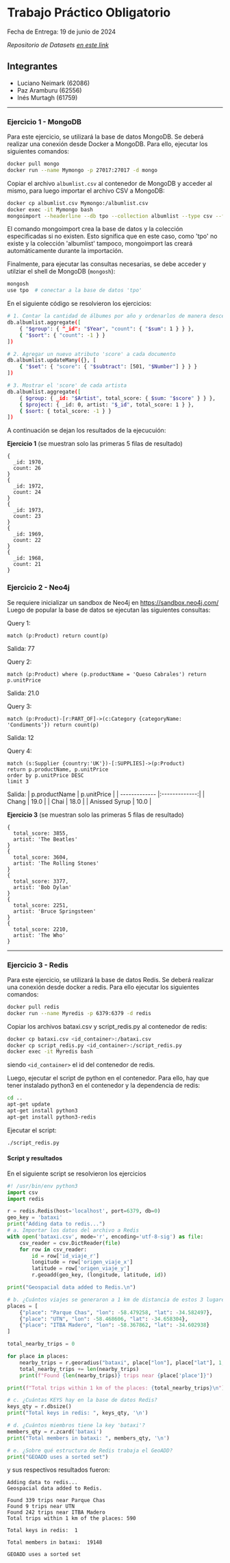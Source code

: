 # Trabajo Práctico Obligatorio

Fecha de Entrega: 19 de junio de 2024

_Repositorio de Datasets [en este link](https://l1nk.dev/aTrRE)_

## Integrantes

- Luciano Neimark (62086)
- Paz Aramburu (62556)
- Inés Murtagh (61759)

---

### Ejercicio 1 - MongoDB

Para este ejercicio, se utilizará la base de datos MongoDB. Se deberá realizar una conexión desde Docker a MongoDB.
Para ello, ejecutar los siguientes comandos:

```bash
docker pull mongo
docker run --name Mymongo -p 27017:27017 -d mongo
```

Copiar el archivo `albumlist.csv` al contenedor de MongoDB y acceder al mismo, para luego importar el archivo CSV a MongoDB:

```bash
docker cp albumlist.csv Mymongo:/albumlist.csv
docker exec -it Mymongo bash
mongoimport --headerline --db tpo --collection albumlist --type csv --file /albumlist.csv
```

El comando mongoimport crea la base de datos y la colección especificadas si no existen. Esto significa que en este caso, como 'tpo' no existe y la colección 'albumlist' tampoco, mongoimport las creará automáticamente durante la importación.

Finalmente, para ejecutar las consultas necesarias, se debe acceder y utilziar el shell de MongoDB (`mongosh`):

```bash
mongosh
use tpo  # conectar a la base de datos 'tpo'
```

En el siguiente código se resolvieron los ejercicios:

```bash
# 1. Contar la cantidad de álbumes por año y ordenarlos de manera descendente
db.albumlist.aggregate([
    { "$group": { "_id": "$Year", "count": { "$sum": 1 } } },
    { "$sort": { "count": -1 } }
])

# 2. Agregar un nuevo atributo 'score' a cada documento
db.albumlist.updateMany({}, [
    { "$set": { "score": { "$subtract": [501, "$Number"] } } }
])

# 3. Mostrar el 'score' de cada artista
db.albumlist.aggregate([
    { $group: { _id: "$Artist", total_score: { $sum: "$score" } } },
    { $project: { _id: 0, artist: "$_id", total_score: 1 } },
    { $sort: { total_score: -1 } }
])
```

A continuación se dejan los resultados de la ejecucuión:

**Ejercicio 1**
(se muestran solo las primeras 5 filas de resultado)

```
{
  _id: 1970,
  count: 26
}
{
  _id: 1972,
  count: 24
}
{
  _id: 1973,
  count: 23
}
{
  _id: 1969,
  count: 22
}
{
  _id: 1968,
  count: 21
}
```

### Ejercicio 2 - Neo4j

Se requiere inicializar un sandbox de Neo4j en https://sandbox.neo4j.com/
Luego de popular la base de datos se ejecutan las siguientes consultas:

Query 1:

```
match (p:Product) return count(p)
```

Salida: 77

Query 2:

```
match (p:Product) where (p.productName = 'Queso Cabrales') return p.unitPrice
```

Salida: 21.0

Query 3:

```
match (p:Product)-[r:PART_OF]->(c:Category {categoryName: 'Condiments'}) return count(p)
```

Salida: 12

Query 4:

```
match (s:Supplier {country:'UK'})-[:SUPPLIES]->(p:Product)
return p.productName, p.unitPrice
order by p.unitPrice DESC
limit 3
```

Salida:
| p.productName | p.unitPrice |
| ------------- |:-------------:|
| Chang | 19.0 |
| Chai | 18.0 |
| Anissed Syrup | 10.0 |

**Ejercicio 3**
(se muestran solo las primeras 5 filas de resultado)

```
{
  total_score: 3855,
  artist: 'The Beatles'
}
{
  total_score: 3604,
  artist: 'The Rolling Stones'
}
{
  total_score: 3377,
  artist: 'Bob Dylan'
}
{
  total_score: 2251,
  artist: 'Bruce Springsteen'
}
{
  total_score: 2210,
  artist: 'The Who'
}
```

---

### Ejercicio 3 - Redis

Para este ejercicio, se utilizará la base de datos Redis. Se deberá realizar una conexión desde docker a redis. Para ello ejecutar los siguientes comandos:

```bash
docker pull redis
docker run --name Myredis -p 6379:6379 -d redis
```

Copiar los archivos bataxi.csv y script_redis.py al contenedor de redis:

```bash
docker cp bataxi.csv <id_container>:/bataxi.csv
docker cp script_redis.py <id_container>:/script_redis.py
docker exec -it Myredis bash
```

siendo `<id_container>` el id del contenedor de redis.

Luego, ejecutar el script de python en el contenedor. Para ello, hay que tener instalado python3 en el contenedor y la dependencia de redis:

```bash
cd ..
apt-get update
apt-get install python3
apt-get install python3-redis
```

Ejecutar el script:

```bash
./script_redis.py
```

#### Script y resultados

En el siguiente script se resolvieron los ejercicios

```python
#! /usr/bin/env python3
import csv
import redis

r = redis.Redis(host='localhost', port=6379, db=0)
geo_key = 'bataxi'
print("Adding data to redis...")
# a. Importar los datos del archivo a Redis
with open('bataxi.csv', mode='r', encoding='utf-8-sig') as file:
    csv_reader = csv.DictReader(file)
    for row in csv_reader:
        id = row['id_viaje_r']
        longitude = row['origen_viaje_x']
        latitude = row['origen_viaje_y']
        r.geoadd(geo_key, (longitude, latitude, id))

print("Geospacial data added to Redis.\n")

# b. ¿Cuántos viajes se generaron a 1 km de distancia de estos 3 lugares?
places = [
    {"place": "Parque Chas", "lon": -58.479258, "lat": -34.582497},
    {"place": "UTN", "lon": -58.468606, "lat": -34.658304},
    {"place": "ITBA Madero", "lon": -58.367862, "lat": -34.602938}
]

total_nearby_trips = 0

for place in places:
    nearby_trips = r.georadius("bataxi", place["lon"], place["lat"], 1, unit='km')
    total_nearby_trips += len(nearby_trips)
    print(f"Found {len(nearby_trips)} trips near {place['place']}")

print(f"Total trips within 1 km of the places: {total_nearby_trips}\n")

# c. ¿Cuántas KEYS hay en la base de datos Redis?
keys_qty = r.dbsize()
print("Total keys in redis: ", keys_qty, '\n')

# d. ¿Cuántos miembros tiene la key 'bataxi'?
members_qty = r.zcard('bataxi')
print("Total members in bataxi: ", members_qty, '\n')

# e. ¿Sobre qué estructura de Redis trabaja el GeoADD?
print("GEOADD uses a sorted set")
```

y sus respectivos resultados fueron:

```
Adding data to redis...
Geospacial data added to Redis.

Found 339 trips near Parque Chas
Found 9 trips near UTN
Found 242 trips near ITBA Madero
Total trips within 1 km of the places: 590

Total keys in redis:  1

Total members in bataxi:  19148

GEOADD uses a sorted set
```
